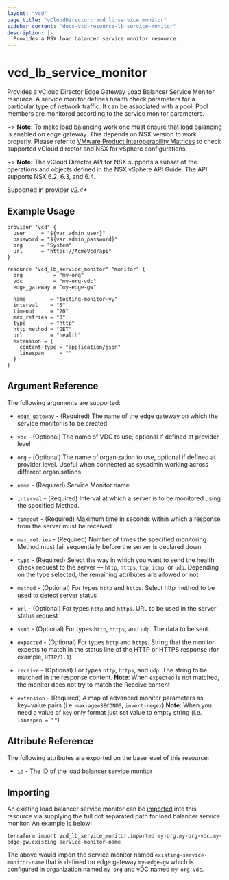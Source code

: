 ```yaml
---
layout: "vcd"
page_title: "vCloudDirector: vcd_lb_service_monitor"
sidebar_current: "docs-vcd-resource-lb-service-monitor"
description: |-
  Provides a NSX load balancer service monitor resource.
---
```


# vcd\_lb\_service\_monitor

Provides a vCloud Director Edge Gateway Load Balancer Service Monitor resource. A service monitor 
defines health check parameters for a particular type of network traffic. It can be associated with
a pool. Pool members are monitored according to the service monitor parameters. 

~> **Note:** To make load balancing work one must ensure that load balancing is enabled on edge gateway. This depends 
on NSX version to work properly. Please refer to [VMware Product Interoperability Matrices](https://www.vmware.com/resources/compatibility/sim/interop_matrix.php#interop&29=&93=) 
to check supported vCloud director and NSX for vSphere configurations.

~> **Note:** The vCloud Director API for NSX supports a subset of the operations and objects defined in the NSX vSphere 
API Guide. The API supports NSX 6.2, 6.3, and 6.4.

Supported in provider *v2.4+*

## Example Usage

```hcl
provider "vcd" {
  user     = "${var.admin_user}"
  password = "${var.admin_password}"
  org      = "System"
  url      = "https://AcmeVcd/api"
}

resource "vcd_lb_service_monitor" "monitor" {
  org          = "my-org"
  vdc          = "my-org-vdc"
  edge_gateway = "my-edge-gw"

  name        = "testing-monitor-yy"
  interval    = "5"
  timeout     = "20"
  max_retries = "3"
  type        = "http"
  http_method = "GET"
  url         = "health"
  extension = {
    content-type = "application/json"
    linespan     = ""
  }
}
```

## Argument Reference

The following arguments are supported:

* `edge_gateway` - (Required) The name of the edge gateway on which the service monitor is to be created
* `vdc` - (Optional) The name of VDC to use, optional if defined at provider level
* `org` - (Optional) The name of organization to use, optional if defined at provider level. Useful when connected as sysadmin working across different organisations
* `name` - (Required) Service Monitor name

* `interval` - (Required) Interval at which a server is to be monitored using the specified Method. 
* `timeout` - (Required) Maximum time in seconds within which a response from the server must be received 
* `max_retries` - (Required) Number of times the specified monitoring Method must fail sequentially before the server is declared down
* `type` - (Required) Select the way in which you want to send the health check request to the server — `http`, `https`, 
`tcp`, `icmp`, or `udp`. Depending on the type selected, the remaining attributes are allowed or not
* `method` - (Optional) For types `http` and `https`. Select http method to be used to detect server status
* `url` - (Optional) For types `http` and `https`. URL to be used in the server status request
* `send` - (Optional) For types `http`,  `https`, and `udp`. The data to be sent.
* `expected` - (Optional) For types `http` and `https`. String that the monitor expects to match in the status line of 
the HTTP or HTTPS response (for example, `HTTP/1.1`)
* `receive` - (Optional) For types `http`,  `https`, and `udp`. The string to be matched in the response content.
**Note**: When `expected` is not matched, the monitor does not try to match the Receive content
* `extension` - (Required) A map of advanced monitor parameters as key=value pairs (i.e. `max-age=SECONDS`, `invert-regex`)
**Note**: When you need a value of `key` only format just set value to empty string (i.e. `linespan = ""`)

## Attribute Reference

The following attributes are exported on the base level of this resource:

* `id` - The ID of the load balancer service monitor

## Importing

An existing load balancer service monitor can be [imported][docs-import] into this resource
via supplying the full dot separated path for load balancer service monitor. An example is below:

[docs-import]: /docs/import/index.html

```
terraform import vcd_lb_service_monitor.imported my-org.my-org-vdc.my-edge-gw.existing-service-monitor-name
```

The above would import the service monitor named `existing-service-monitor-name` that is defined on edge gateway
`my-edge-gw` which is configured in organization named `my-org` and vDC named `my-org-vdc`.
